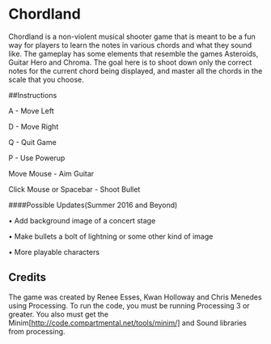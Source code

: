 # Chordland

Chordland is a non-violent musical shooter game that is meant to be a fun way for players to learn the notes in various chords and what they sound like. The gameplay has some elements that resemble the games Asteroids, Guitar Hero and Chroma. The goal here is to shoot down only the correct notes for the current chord being displayed, and master all the chords in the scale that you choose.

##Instructions

A - Move Left

D - Move Right

Q - Quit Game

P - Use Powerup

Move Mouse - Aim Guitar

Click Mouse or Spacebar - Shoot Bullet

####Possible Updates(Summer 2016 and Beyond)

• Add background image of a concert stage

• Make bullets a bolt of lightning or some other kind of image

• More playable characters


## Credits

The game was created by Renee Esses, Kwan Holloway and Chris Menedes using Processing.
To run the code, you must be running Processing 3 or greater. You also must get the Minim[http://code.compartmental.net/tools/minim/] and Sound libraries from processing.
